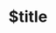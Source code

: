 ---
title: $title
second_title: Référence de l'API Aspose.GIS pour .NET
description: $description
type: docs
weight: $weight
url: /fr/net/$ref/
---